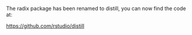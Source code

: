 
The radix package has been renamed to distill, you can now find the code at:

https://github.com/rstudio/distill

